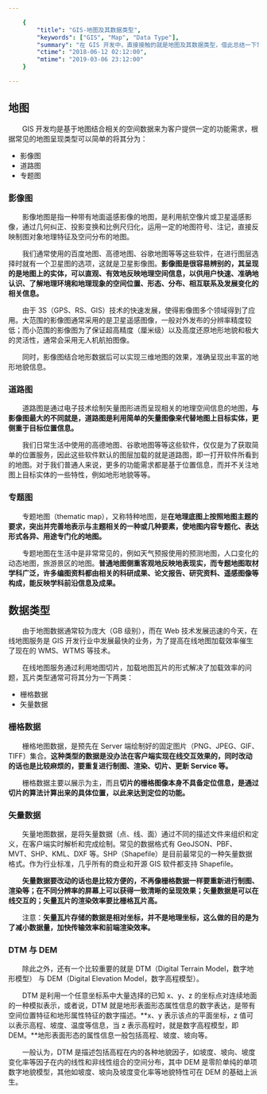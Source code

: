 ```yaml
---

    {
        "title": "GIS-地图及其数据类型",
        "keywords": ["GIS", "Map", "Data Type"],
        "summary": "在 GIS 开发中，直接接触的就是地图及其数据类型，借此总结一下常见的地图类型，以及在开发过程中涉及到的数据类型。",
        "ctime": "2018-06-12 02:12:00",
        "mtime": "2019-03-06 23:12:00"
    }

---
```


## 地图

　　GIS 开发均是基于地图结合相关的空间数据来为客户提供一定的功能需求，根据常见的地图呈现类型可以简单的将其分为：

- 影像图
- 道路图
- 专题图

### 影像图

　　影像地图是指一种带有地面遥感影像的地图，是利用航空像片或卫星遥感影像，通过几何纠正、投影变换和比例尺归化，运用一定的地图符号、注记，直接反映制图对象地理特征及空问分布的地图。

　　我们通常使用的百度地图、高德地图、谷歌地图等等这些软件，在进行图层选择时就有一个卫星图的选项，这就是卫星影像图。**影像图是很容易辨别的，其呈现的是地图上的实体，可以直观、有效地反映地理空间信息，以供用户快速、准确地认识、了解地理环境和地理现象的空间位置、形态、分布、相互联系及发展变化的相关信息。**

　　由于 3S（GPS、RS、GIS）技术的快速发展，使得影像图多个领域得到了应用。大范围的影像图通常采用的是卫星遥感图像，一般对外发布的分辨率精度较低；而小范围的影像图为了保证超高精度（厘米级）以及高度还原地形地貌和极大的灵活性，通常会采用无人机航拍图像。

　　同时，影像图结合地形数据后可以实现三维地图的效果，准确呈现出丰富的地形地貌信息。

### 道路图

　　道路图是通过电子技术绘制矢量图形进而呈现相关的地理空间信息的地图，**与影像图最大的不同就是，道路图是利用简单的矢量图像来代替地图上目标实体，更侧重于目标位置信息。**

　　我们日常生活中使用的高德地图、谷歌地图等等这些软件，仅仅是为了获取简单的位置服务，因此这些软件默认的图层加载的就是道路图，即一打开软件所看到的地图。对于我们普通人来说，更多的功能需求都是基于位置信息，而并不关注地图上目标实体的一些特性，例如地形地貌等等。

### 专题图

　　专题地图（thematic map），又称特种地图，是**在地理底图上按照地图主题的要求，突出并完善地表示与主题相关的一种或几种要素，使地图内容专题化、表达形式各异、用途专门化的地图。**

　　专题地图在生活中是非常常见的，例如天气预报使用的预测地图，人口变化的动态地图，旅游景区的地图。**普通地图侧重客观地反映地表现实，而专题地图取材学科广泛，许多编图资料都由相关的科研成果、论文报告、研究资料、遥感图像等构成，能反映学科前沿信息及成果。**

## 数据类型

　　由于地图数据通常较为庞大（GB 级别），而在 Web 技术发展迅速的今天，在线地图服务是 GIS 开发行业中发展最快的业务，为了提高在线地图加载效率催生了现在的 WMS、WTMS 等技术。

　　在线地图服务通过利用地图切片，加载地图瓦片的形式解决了加载效率的问题，瓦片类型通常可将其分为一下两类：

- 栅格数据
- 矢量数据

### 栅格数据

　　栅格地图数据，是预先在 Server 端绘制好的固定图片（PNG、JPEG、GIF、TIFF）集合。**这种类型的数据是没办法在客户端实现在线交互效果的，同时改动的话也是比较麻烦的，要重复进行制图、渲染、切片、更新 Service 等。**

　　栅格数据主要以展示为主，而且**切片的栅格图像本身不具备定位信息，是通过切片的算法计算出来的具体位置，以此来达到定位的功能。**

### 矢量数据

　　矢量地图数据，是将矢量数据（点、线、面）通过不同的描述文件来组织和定义，在客户端实时解析和完成绘制。常见的数据格式有 GeoJSON、PBF、MVT、SHP、KML、DXF 等。SHP（Shapefile）是目前最常见的一种矢量数据格式。作为行业标准，几乎所有的商业和开源 GIS 软件都支持 Shapefile。

　　**矢量数据要改动的话也是比较方便的，不再像栅格数据一样要重新进行制图、渲染等；在不同分辨率的屏幕上可以获得一致清晰的呈现效果；矢量数据是可以在线交互的；矢量瓦片的渲染效率要比栅格瓦片高。**

　　注意：**矢量瓦片存储的数据是相对坐标，并不是地理坐标，这么做的目的是为了减小数据量，加快传输效率和前端渲染效率。**

### DTM 与 DEM

　　除此之外，还有一个比较重要的就是 DTM（Digital Terrain Model，数字地形模型） 与 DEM（Digital Elevation Model，数字高程模型）。

　　DTM 是利用一个任意坐标系中大量选择的已知 x、y、z 的坐标点对连续地面的一种模拟表示，或者说，DTM 就是地形表面形态属性信息的数字表达，是带有空间位置特征和地形属性特征的数字描述。**x、y 表示该点的平面坐标，z 值可以表示高程、坡度、温度等信息，当 z 表示高程时，就是数字高程模型，即 DEM。**地形表面形态的属性信息一般包括高程、坡度、坡向等。

　　一般认为，DTM 是描述包括高程在内的各种地貌因子，如坡度、坡向、坡度变化率等因子在内的线性和非线性组合的空间分布，其中 DEM 是零阶单纯的单项数字地貌模型，其他如坡度、坡向及坡度变化率等地貌特性可在 DEM 的基础上派生。